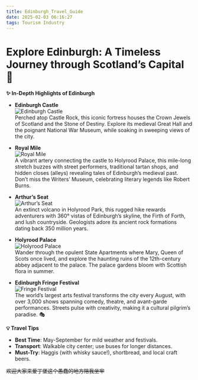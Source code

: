 ```yaml
---
title: Edinburgh_Travel_Guide
date: 2025-02-03 06:16:27
tags: Tourism Industry
---
```


# Explore Edinburgh: A Timeless Journey through Scotland’s Capital 🏰  

**✨ In-Depth Highlights of Edinburgh**  

- **Edinburgh Castle**  
  ![Edinburgh Castle](https://imgur.com/a/EsSa1Wq)  
  Perched atop Castle Rock, this iconic fortress houses the Crown Jewels of Scotland and the Stone of Destiny. Explore its medieval Great Hall and the poignant National War Museum, while soaking in sweeping views of the city.  

- **Royal Mile**  
  ![Royal Mile](https://imgur.com/a/REfipPz)  
  A vibrant artery connecting the castle to Holyrood Palace, this mile-long stretch buzzes with street performers, traditional tartan shops, and hidden closes (alleys) revealing tales of Edinburgh’s medieval past. Don’t miss the Writers’ Museum, celebrating literary legends like Robert Burns.  

- **Arthur’s Seat**  
  ![Arthur’s Seat](https://imgur.com/a/L6I1EJO)  
  An extinct volcano in Holyrood Park, this rugged hike rewards adventurers with 360° vistas of Edinburgh’s skyline, the Firth of Forth, and lush countryside. Geologists adore its ancient rock formations dating back 350 million years.  

- **Holyrood Palace**  
  ![Holyrood Palace](https://imgur.com/a/3HvlMG2)  
  Wander through the opulent State Apartments where Mary, Queen of Scots once lived, and explore the haunting ruins of the 12th-century abbey adjacent to the palace. The palace gardens bloom with Scottish flora in summer.  

- **Edinburgh Fringe Festival**  
  ![Fringe Festival](https://imgur.com/a/Xo0oanm)  
  The world’s largest arts festival transforms the city every August, with over 3,000 shows spanning comedy, theatre, and avant-garde performances. Streets pulse with creativity, making it a cultural pilgrim’s paradise. 🎭  

**💡 Travel Tips**  
- **Best Time**: May-September for mild weather and festivals.  
- **Transport**: Walkable city center; use buses for longer distances.  
- **Must-Try**: Haggis (with whisky sauce!), shortbread, and local craft beers.  

~~欢迎大家来爱丁堡这个愚蠢的地方陪我坐牢~~

